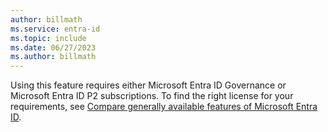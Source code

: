 ```yaml
---
author: billmath
ms.service: entra-id
ms.topic: include
ms.date: 06/27/2023
ms.author: billmath
---
```


Using this feature requires either Microsoft Entra ID Governance or Microsoft Entra ID P2 subscriptions. To find the right license for your requirements, see [Compare generally available features of Microsoft Entra ID](https://www.microsoft.com/security/business/identity-access-management/azure-ad-pricing).
